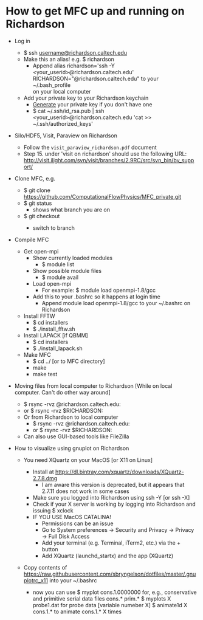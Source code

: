 # How to get MFC up and running on Richardson

* Log in
    * $ ssh username@richardson.caltech.edu
    * Make this an alias! e.g. $ richardson
        * Append 
        alias richardson='ssh -Y <your_userid>@richardson.caltech.edu'
        RICHARDSON="<user name>@richardson.caltech.edu"
        to your ~/.bash_profile  
        on your local computer
    * Add your private key to your Richardson keychain
        * [Generate](https://docs.joyent.com/public-cloud/getting-started/ssh-keys/generating-an-ssh-key-manually/manually-generating-your-ssh-key-in-mac-os-x) your private key if you don't have one 
        * $ cat ~/.ssh/id_rsa.pub | ssh <your_userid>@richardson.caltech.edu 'cat >> ~/.ssh/authorized_keys'

* Silo/HDF5, Visit, Paraview on Richardson
    * Follow the `visit_paraview_richardson.pdf` document  
    * Step 15. under 'visit on richardson' should use the following URL:  http://visit.ilight.com/svn/visit/branches/2.9RC/src/svn_bin/bv_support/

* Clone MFC, e.g.
    * $ git clone https://github.com/ComputationalFlowPhysics/MFC_private.git 
    * $ git status
        * shows what branch you are on
    * $ git checkout <branch>
        * switch to branch <branch> 

* Compile MFC
    * Get open-mpi
        * Show currently loaded modules
            * $ module list  
        * Show possible module files
            * $ module avail
        * Load open-mpi
            * For example: $ module load openmpi-1.8/gcc 
        * Add this to your .bashrc so it happens at login time
            * Append 
            module load openmpi-1.8/gcc
            to your ~/.bashrc
            on Richardson
    * Install FFTW
        * $ cd installers
        * $ ./install_fftw.sh
    * Install LAPACK [if QBMM]
        * $ cd installers
        * $ ./install_lapack.sh
    * Make MFC
        * $ cd ../    [or to MFC directory]
        * make
        * make test

* Moving files from local computer to Richardson [While on local computer. Can't do other way around]
    * $ rsync -rvz <local files> <user name>@richardson.caltech.edu:<richardson location>
    * or $ rsync -rvz <local files> $RICHARDSON:<richardson location>
    * Or from Richardson to local computer
        * $ rsync -rvz <user name>@richardson.caltech.edu:<richardson location> <local files>
        * or $ rsync -rvz $RICHARDSON:<richardson location> <local files>
    * Can also use GUI-based tools like FileZilla 

* How to visualize using gnuplot on Richardson
    * You need XQuartz on your MacOS [or X11 on Linux]
        * Install at https://dl.bintray.com/xquartz/downloads/XQuartz-2.7.8.dmg
            * I am aware this version is deprecated, but it appears that 2.7.11 does not work in some cases
        * Make sure you logged into Richardson using ssh -Y [or ssh -X] 
        * Check if your X server is working by logging into Richardson and issuing
            $ xclock
        * IF YOU USE MacOS CATALINA!
            * Permissions can be an issue
            * Go to System preferences -> Security and Privacy -> Privacy -> Full Disk Access 
            * Add your terminal (e.g. Terminal, iTerm2, etc.) via the + button
            * Add XQuartz (launchd_startx) and the app (XQuartz)

    * Copy contents of https://raw.githubusercontent.com/sbryngelson/dotfiles/master/.gnuplotrc_x11
    into your ~/.bashrc
        * now you can use 
        $ myplot cons.1.0000000
        for, e.g., conservative and primitive serial data files cons.* prim.*
        $ myplots X probe1.dat
        for probe data [variable numeber X]
        $ animate1d X cons.1.*
        to animate cons.1.* X times



